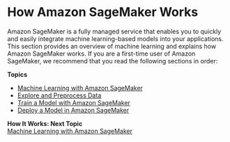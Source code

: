 # How Amazon SageMaker Works<a name="how-it-works"></a>

Amazon SageMaker is a fully managed service that enables you to quickly and easily integrate machine learning\-based models into your applications\. This section provides an overview of machine learning and explains how Amazon SageMaker works\. If you are a first\-time user of Amazon SageMaker, we recommend that you read the following sections in order:

**Topics**
+ [Machine Learning with Amazon SageMaker](how-it-works-mlconcepts.md)
+ [Explore and Preprocess Data](how-it-works-notebooks-instances.md)
+ [Train a Model with Amazon SageMaker](how-it-works-training.md)
+ [Deploy a Model in Amazon SageMaker](how-it-works-deployment.md)

**How It Works: Next Topic**  
[Machine Learning with Amazon SageMaker](how-it-works-mlconcepts.md)